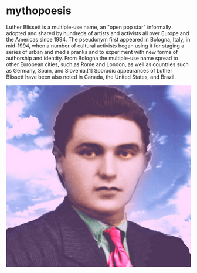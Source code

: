 <!-- TITLE: Lutherblisset -->
<!-- SUBTITLE: A quick summary of Lutherblisset -->

# mythopoesis

Luther Blissett is a multiple-use name, an "open pop star" informally adopted and shared by hundreds of artists and activists all over Europe and the Americas since 1994. The pseudonym first appeared in Bologna, Italy, in mid-1994, when a number of cultural activists began using it for staging a series of urban and media pranks and to experiment with new forms of authorship and identity. From Bologna the multiple-use name spread to other European cities, such as Rome and London, as well as countries such as Germany, Spain, and Slovenia.[1] Sporadic appearances of Luther Blissett have been also noted in Canada, the United States, and Brazil.

![1200 Px Lblissett](/uploads/1200-px-lblissett.jpg "1200 Px Lblissett")